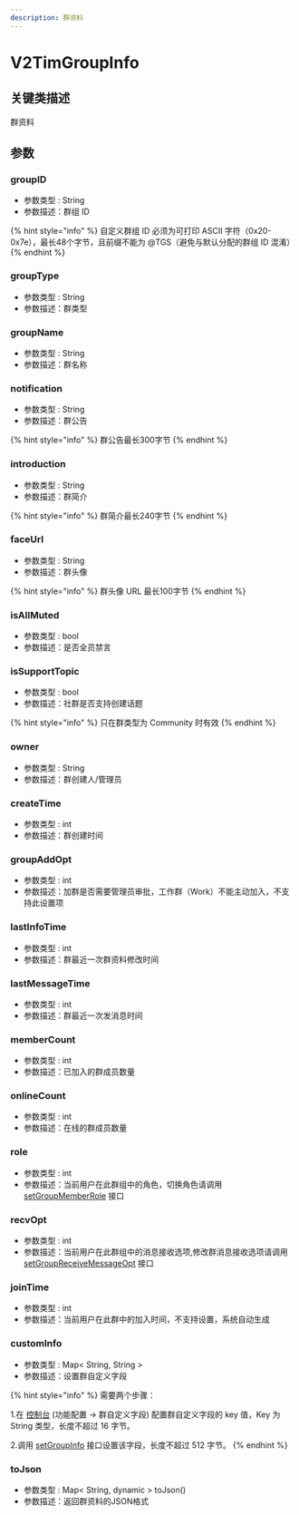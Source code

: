 ```yaml
---
description: 群资料
---
```


# V2TimGroupInfo

## 关键类描述

群资料

## 参数

### groupID

* 参数类型 : String
* 参数描述：群组 ID

{% hint style="info" %}
自定义群组 ID 必须为可打印 ASCII 字符（0x20-0x7e），最长48个字节，且前缀不能为 @TGS（避免与默认分配的群组 ID 混淆）
{% endhint %}

### groupType

* 参数类型 : String
* 参数描述：群类型

### groupName

* 参数类型 : String
* 参数描述：群名称

### notification

* 参数类型 : String
* 参数描述：群公告

{% hint style="info" %}
群公告最长300字节
{% endhint %}

### introduction

* 参数类型 : String
* 参数描述：群简介

{% hint style="info" %}
群简介最长240字节
{% endhint %}

### faceUrl

* 参数类型 : String
* 参数描述：群头像

{% hint style="info" %}
群头像 URL 最长100字节
{% endhint %}

### isAllMuted

* 参数类型 : bool
* 参数描述：是否全员禁言

### isSupportTopic

* 参数类型 : bool
* 参数描述：社群是否支持创建话题

{% hint style="info" %}
只在群类型为 Community 时有效
{% endhint %}

### owner

* 参数类型 : String
* 参数描述：群创建人/管理员

### createTime

* 参数类型 : int
* 参数描述：群创建时间

### groupAddOpt

* 参数类型 : int
* 参数描述：加群是否需要管理员审批，工作群（Work）不能主动加入，不支持此设置项

### lastInfoTime

* 参数类型 : int
* 参数描述：群最近一次群资料修改时间

### lastMessageTime

* 参数类型 : int
* 参数描述：群最近一次发消息时间

### memberCount

* 参数类型 : int
* 参数描述：已加入的群成员数量

### onlineCount

* 参数类型 : int
* 参数描述：在线的群成员数量

### role

* 参数类型 : int
* 参数描述：当前用户在此群组中的角色，切换角色请调用 [setGroupMemberRole](../../v2timgroupmanager/setgroupmemberrole.md) 接口

### recvOpt

* 参数类型 : int
* 参数描述：当前用户在此群组中的消息接收选项,修改群消息接收选项请调用 [setGroupReceiveMessageOpt](../../v2timmessagemanager/setgroupreceivemessageopt.md) 接口

### joinTime

* 参数类型 : int
* 参数描述：当前用户在此群中的加入时间，不支持设置，系统自动生成

### customInfo

* 参数类型 : Map< String, String >
* 参数描述：设置群自定义字段

{% hint style="info" %}
需要两个步骤：

&#x20;1.在 [控制台](https://console.cloud.tencent.com/im) (功能配置 -> 群自定义字段) 配置群自定义字段的 key 值，Key 为 String 类型，长度不超过 16 字节。&#x20;

2.调用 [setGroupInfo](../../v2timgroupmanager/setgroupinfo.md) 接口设置该字段，长度不超过 512 字节。
{% endhint %}

### toJson

* 参数类型 : Map< String, dynamic > toJson()
* 参数描述：返回群资料的JSON格式
